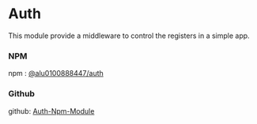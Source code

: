 # Auth
This module provide a middleware to control the registers in a simple app.

### NPM
npm : [@alu0100888447/auth](https://www.npmjs.com/package/@alu0100888447/auth) 

### Github
github: [Auth-Npm-Module](https://github.com/alu0100888447/Auth-Npm-Module.git)